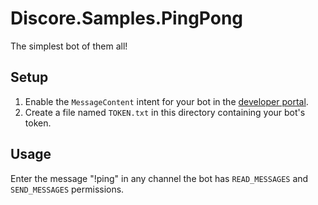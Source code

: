 # Discore.Samples.PingPong
The simplest bot of them all! 

## Setup
1. Enable the `MessageContent` intent for your bot in the [developer portal](https://discord.com/developers/applications).
2. Create a file named `TOKEN.txt` in this directory containing your bot's token.

## Usage
Enter the message "!ping" in any channel the bot has `READ_MESSAGES` and `SEND_MESSAGES` permissions.
